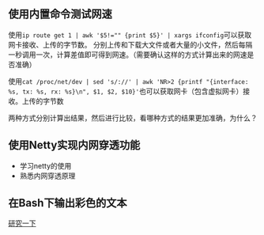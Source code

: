 ## 使用内置命令测试网速

使用`ip route get 1 | awk '$5!="" {print $5}' | xargs ifconfig`可以获取网卡接收、上传的字节数。
分别上传和下载大文件或者大量的小文件，然后每隔一秒调用一次，计算差值即可得到网速。（需要确认这样的方式计算出来的网速是否准确）

使用`cat /proc/net/dev | sed 's/://' | awk 'NR>2 {printf "{interface: %s, tx: %s, rx: %s}\n", $1, $2, $10}'`也可以获取网卡（包含虚拟网卡）接收。上传的字节数

两种方式分别计算出结果，然后进行比较，看哪种方式的结果更加准确，为什么？


## 使用Netty实现内网穿透功能

- 学习netty的使用
- 熟悉内网穿透原理

## 在Bash下输出彩色的文本

[研究一下](http://utensil.github.io/tech/2007/09/10/colorful-bash.html)